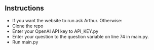 ## Instructions
* If you want the website to run ask Arthur.
Otherwise:
* Clone the repo
* Enter your OpenAI API key to API_KEY.py
* Enter your question to the question variable on line 74 in main.py.
* Run main.py
